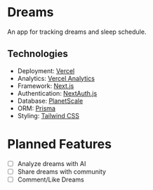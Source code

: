 # Dreams

An app for tracking dreams and sleep schedule.

## Technologies
- Deployment: [Vercel](https://vercel.com)
- Analytics: [Vercel Analytics](https://vercel.com/analytics)
- Framework: [Next.js](https://nextjs.org/)
- Authentication: [NextAuth.js](https://next-auth.js.org)
- Database: [PlanetScale](https://planetscale.com)
- ORM: [Prisma](https://prisma.io)
- Styling: [Tailwind CSS](https://tailwindcss.com)

# Planned Features
- [ ] Analyze dreams with AI
- [ ] Share dreams with community
- [ ] Comment/Like Dreams
